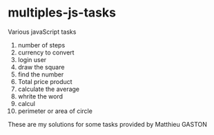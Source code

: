 # multiples-js-tasks

Various javaScript tasks
1. number of steps
2. currency to convert
3. login user
4. draw the square
5. find the number
6. Total price product
7. calculate the average
8. whrite the word
9. calcul
10. perimeter or area of circle

These are my solutions for some tasks provided by Matthieu GASTON
